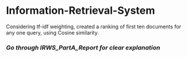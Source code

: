 # Information-Retrieval-System
Considering tf-idf weighting, created a ranking of first ten documents for any one query, using Cosine similarity.

### _Go through IRWS_PartA_Report for clear explanation_
